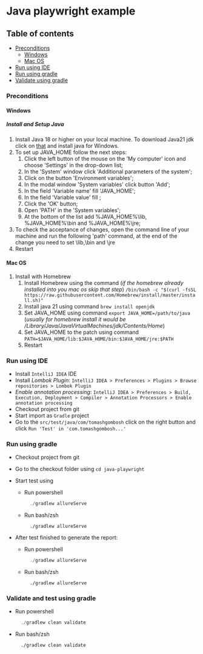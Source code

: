 # Java playwright example
## Table of contents

* [Preconditions](#preconditions)
    * [Windows](#windows)
    * [Mac OS](#macos)
* [Run using IDE](#idea)
* [Run using gradle](#run-gradle)
* [Validate using gradle](#validate)

### Preconditions

<h4 id="windows">Windows</h4>

##### Install and Setup Java

1. Install Java 18 or higher on your local machine. To download Java21 jdk click on [that](https://www.oracle.com/uk/java/technologies/downloads/) and install java for Windows.
1. To set up JAVA_HOME follow the next steps:
    1. Click the left button of the mouse on the 'My computer' icon and choose 'Settings' in the drop-down list;
    1. In the 'System' window click 'Additional parameters of the system';
    1. Click on the button 'Environment variables';
    1. In the modal window 'System variables' click button 'Add';
    1. In the field 'Variable name' fill 'JAVA_HOME';
    1. In the field 'Variable value' fill <path to jdk>;
    1. Click the 'OK' button;
    1. Open 'PATH' in the 'System variables';
    1. At the bottom of the list add %JAVA_HOME%\lib, %JAVA_HOME%\bin and %JAVA_HOME%\jre;
1. To check the acceptance of changes, open the command line of your machine and run the following 'path' command, at the end of the change you need to set <path to jdk>\lib,<path to jdk>\bin and <path to jdk>\jre
1. Restart

<h4 id="macos">Mac OS</h4>

1. Install with Homebrew
    1. Install Homebrew using the command (*if the homebrew already installed into you mac os skip that step*) ``/bin/bash -c "$(curl -fsSL https://raw.githubusercontent.com/Homebrew/install/master/install.sh)"``
    1. Install java 21 using command `brew install openjdk`
    1. Set JAVA_HOME using command `export JAVA_HOME=/path/to/java` (*usually for homebrew install it would be /Library/Java/JavaVirtualMachines/jdk/Contents/Home*)
    1. Set JAVA_HOME to the patch using command `PATH=$JAVA_HOME/lib:$JAVA_HOME/bin:$JAVA_HOME/jre:$PATH`
    1. Restart 

<h3 id="idea">Run using IDE</h3>

* Install `IntelliJ IDEA` IDE
* Install _Lombok Plugin_: `IntelliJ IDEA > Preferences > Plugins > Browse repositories > Lombok Plugin`
* _Enable annotation processing_: `IntelliJ IDEA > Preferences > Build, Execution, Deployment > Compiler > Annotation Processors > Enable annotation processing`
* Checkout project from git
* Start import as `Gradle` project
* Go to the `src/test/java/com/tomashgombosh` click on the right button and click ``Run 'Test' in 'com.tomashgombosh...'``

<h3 id="run-gradle">Run using gradle</h3>

* Checkout project from git
* Go to the checkout folder using ``cd java-playwright``
* Start test using 
  * Run powershell
     ```powershell
       ./gradlew allureServe
     ```
  * Run bash/zsh
     ```shell
       ./gradlew allureServe
     ```

* After test finished to generate the report: 
    * Run powershell
      ```powershell
        ./gradlew allureServe
      ```
    * Run bash/zsh
      ```shell
        ./gradlew allureServe
      ```

<h3 id="validate">Validate and test using gradle</h3>

* Run powershell
  ```powershell
    ./gradlew clean validate
  ```
* Run bash/zsh
  ```shell
    ./gradlew clean validate
  ```